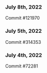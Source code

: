 ### July 8th, 2022

Commit #121970

### July 5th, 2022

Commit #314353


### July 4th, 2022

Commit #72281
